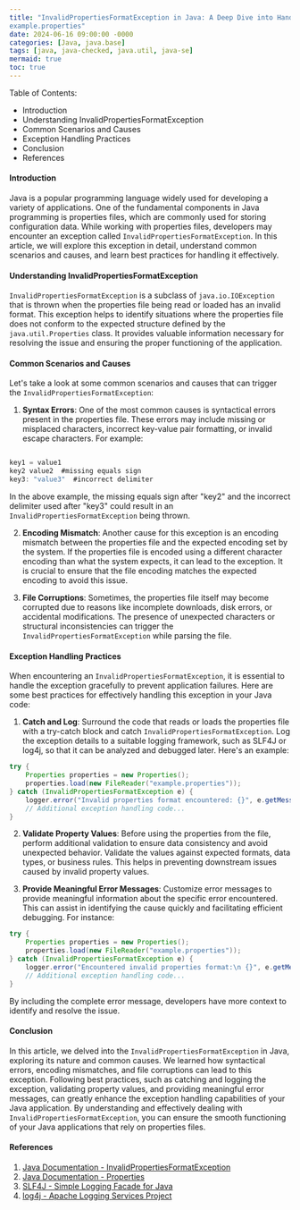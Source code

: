 ```yaml
---
title: "InvalidPropertiesFormatException in Java: A Deep Dive into Handling Invalid Properties 
example.properties"
date: 2024-06-16 09:00:00 -0000
categories: [Java, java.base]
tags: [java, java-checked, java.util, java-se]
mermaid: true
toc: true
---
```



Table of Contents:
- Introduction
- Understanding InvalidPropertiesFormatException
- Common Scenarios and Causes
- Exception Handling Practices
- Conclusion
- References

#### Introduction

Java is a popular programming language widely used for developing a variety of applications. One of the fundamental components in Java programming is properties files, which are commonly used for storing configuration data. While working with properties files, developers may encounter an exception called `InvalidPropertiesFormatException`. In this article, we will explore this exception in detail, understand common scenarios and causes, and learn best practices for handling it effectively.

#### Understanding InvalidPropertiesFormatException

`InvalidPropertiesFormatException` is a subclass of `java.io.IOException` that is thrown when the properties file being read or loaded has an invalid format. This exception helps to identify situations where the properties file does not conform to the expected structure defined by the `java.util.Properties` class. It provides valuable information necessary for resolving the issue and ensuring the proper functioning of the application.

#### Common Scenarios and Causes

Let's take a look at some common scenarios and causes that can trigger the `InvalidPropertiesFormatException`:

1. **Syntax Errors**: One of the most common causes is syntactical errors present in the properties file. These errors may include missing or misplaced characters, incorrect key-value pair formatting, or invalid escape characters. For example:

```java

key1 = value1
key2 value2  #missing equals sign
key3: "value3"  #incorrect delimiter
```

In the above example, the missing equals sign after "key2" and the incorrect delimiter used after "key3" could result in an `InvalidPropertiesFormatException` being thrown.

2. **Encoding Mismatch**: Another cause for this exception is an encoding mismatch between the properties file and the expected encoding set by the system. If the properties file is encoded using a different character encoding than what the system expects, it can lead to the exception. It is crucial to ensure that the file encoding matches the expected encoding to avoid this issue.

3. **File Corruptions**: Sometimes, the properties file itself may become corrupted due to reasons like incomplete downloads, disk errors, or accidental modifications. The presence of unexpected characters or structural inconsistencies can trigger the `InvalidPropertiesFormatException` while parsing the file.

#### Exception Handling Practices

When encountering an `InvalidPropertiesFormatException`, it is essential to handle the exception gracefully to prevent application failures. Here are some best practices for effectively handling this exception in your Java code:

1. **Catch and Log**: Surround the code that reads or loads the properties file with a try-catch block and catch `InvalidPropertiesFormatException`. Log the exception details to a suitable logging framework, such as SLF4J or log4j, so that it can be analyzed and debugged later. Here's an example:

```java
try {
    Properties properties = new Properties();
    properties.load(new FileReader("example.properties"));
} catch (InvalidPropertiesFormatException e) {
    logger.error("Invalid properties format encountered: {}", e.getMessage());
    // Additional exception handling code...
}
```

2. **Validate Property Values**: Before using the properties from the file, perform additional validation to ensure data consistency and avoid unexpected behavior. Validate the values against expected formats, data types, or business rules. This helps in preventing downstream issues caused by invalid property values.

3. **Provide Meaningful Error Messages**: Customize error messages to provide meaningful information about the specific error encountered. This can assist in identifying the cause quickly and facilitating efficient debugging. For instance:

```java
try {
    Properties properties = new Properties();
    properties.load(new FileReader("example.properties"));
} catch (InvalidPropertiesFormatException e) {
    logger.error("Encountered invalid properties format:\n {}", e.getMessage());
    // Additional exception handling code...
}
```

By including the complete error message, developers have more context to identify and resolve the issue.

#### Conclusion

In this article, we delved into the `InvalidPropertiesFormatException` in Java, exploring its nature and common causes. We learned how syntactical errors, encoding mismatches, and file corruptions can lead to this exception. Following best practices, such as catching and logging the exception, validating property values, and providing meaningful error messages, can greatly enhance the exception handling capabilities of your Java application. By understanding and effectively dealing with `InvalidPropertiesFormatException`, you can ensure the smooth functioning of your Java applications that rely on properties files.

#### References

1. [Java Documentation - InvalidPropertiesFormatException](https://docs.oracle.com/en/java/javase/14/docs/api/java.base/java/util/InvalidPropertiesFormatException.html)
2. [Java Documentation - Properties](https://docs.oracle.com/en/java/javase/14/docs/api/java.base/java/util/Properties.html)
3. [SLF4J - Simple Logging Facade for Java](http://www.slf4j.org/)
4. [log4j - Apache Logging Services Project](https://logging.apache.org/log4j/)